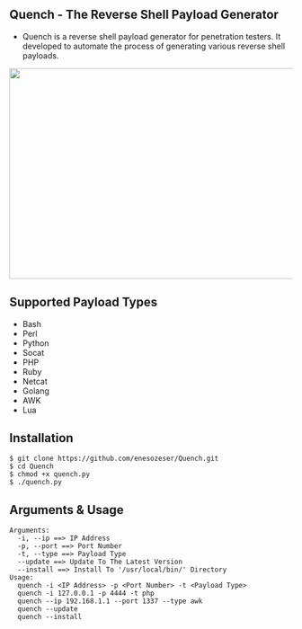 ## Quench - The Reverse Shell Payload Generator
- Quench is a reverse shell payload generator for penetration testers. It developed to automate the process of generating various reverse shell payloads.
<p align="center">
  <a target="_blank" href="https://enesozeser.com/quench.mp4"><img src="https://i.imgur.com/g4K9kGZ.png" width="700" height="375"></a>
</p>

## Supported Payload Types
- Bash
- Perl
- Python
- Socat
- PHP
- Ruby
- Netcat
- Golang
- AWK
- Lua

## Installation
```
$ git clone https://github.com/enesozeser/Quench.git
$ cd Quench
$ chmod +x quench.py
$ ./quench.py
```

## Arguments & Usage
```
Arguments:
  -i, --ip ==> IP Address
  -p, --port ==> Port Number
  -t, --type ==> Payload Type
  --update ==> Update To The Latest Version
  --install ==> Install To '/usr/local/bin/' Directory
Usage:
  quench -i <IP Address> -p <Port Number> -t <Payload Type>
  quench -i 127.0.0.1 -p 4444 -t php
  quench --ip 192.168.1.1 --port 1337 --type awk
  quench --update
  quench --install
```
